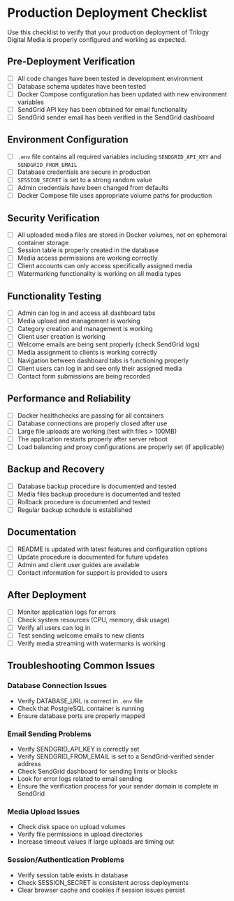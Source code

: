 # Production Deployment Checklist

Use this checklist to verify that your production deployment of Trilogy Digital Media is properly configured and working as expected.

## Pre-Deployment Verification

- [ ] All code changes have been tested in development environment
- [ ] Database schema updates have been tested
- [ ] Docker Compose configuration has been updated with new environment variables
- [ ] SendGrid API key has been obtained for email functionality
- [ ] SendGrid sender email has been verified in the SendGrid dashboard

## Environment Configuration

- [ ] `.env` file contains all required variables including `SENDGRID_API_KEY` and `SENDGRID_FROM_EMAIL`
- [ ] Database credentials are secure in production
- [ ] `SESSION_SECRET` is set to a strong random value
- [ ] Admin credentials have been changed from defaults
- [ ] Docker Compose file uses appropriate volume paths for production

## Security Verification

- [ ] All uploaded media files are stored in Docker volumes, not on ephemeral container storage
- [ ] Session table is properly created in the database
- [ ] Media access permissions are working correctly
- [ ] Client accounts can only access specifically assigned media
- [ ] Watermarking functionality is working on all media types

## Functionality Testing

- [ ] Admin can log in and access all dashboard tabs
- [ ] Media upload and management is working
- [ ] Category creation and management is working
- [ ] Client user creation is working
- [ ] Welcome emails are being sent properly (check SendGrid logs)
- [ ] Media assignment to clients is working correctly
- [ ] Navigation between dashboard tabs is functioning properly
- [ ] Client users can log in and see only their assigned media
- [ ] Contact form submissions are being recorded

## Performance and Reliability

- [ ] Docker healthchecks are passing for all containers
- [ ] Database connections are properly closed after use
- [ ] Large file uploads are working (test with files > 100MB)
- [ ] The application restarts properly after server reboot
- [ ] Load balancing and proxy configurations are properly set (if applicable)

## Backup and Recovery

- [ ] Database backup procedure is documented and tested
- [ ] Media files backup procedure is documented and tested
- [ ] Rollback procedure is documented and tested
- [ ] Regular backup schedule is established

## Documentation

- [ ] README is updated with latest features and configuration options
- [ ] Update procedure is documented for future updates
- [ ] Admin and client user guides are available
- [ ] Contact information for support is provided to users

## After Deployment

- [ ] Monitor application logs for errors
- [ ] Check system resources (CPU, memory, disk usage)
- [ ] Verify all users can log in
- [ ] Test sending welcome emails to new clients
- [ ] Verify media streaming with watermarks is working

## Troubleshooting Common Issues

### Database Connection Issues
- Verify DATABASE_URL is correct in `.env` file
- Check that PostgreSQL container is running
- Ensure database ports are properly mapped

### Email Sending Problems
- Verify SENDGRID_API_KEY is correctly set
- Verify SENDGRID_FROM_EMAIL is set to a SendGrid-verified sender address
- Check SendGrid dashboard for sending limits or blocks
- Look for error logs related to email sending
- Ensure the verification process for your sender domain is complete in SendGrid

### Media Upload Issues
- Check disk space on upload volumes
- Verify file permissions in upload directories
- Increase timeout values if large uploads are timing out

### Session/Authentication Problems
- Verify session table exists in database
- Check SESSION_SECRET is consistent across deployments
- Clear browser cache and cookies if session issues persist